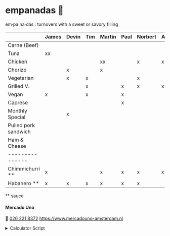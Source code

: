 # empanadas 🥟

em·pa·na·das
: turnovers with a sweet or savory filling

|                      | James | Devin | Tim | Martin | Paul | Norbert | Axel | Iulia | Marcel | Thijs | Travis | Egbert | Emile | Javier |
| :----------------    | :---- | :---- | :-- | :----- | :--- | :------ | :--- | :---- | :----- | :---- | :----- | :----- | :---- | :----- |
| Carne (Beef)         |       |       |     |        |      |         |      |       | x      |       |        |        |       | x      |
| Tuna                 | xx    |       |     |        |      |         |      |       | x      |       |        |        |       | x      |
| Chicken              |       |       |     | xx     |      | x       | x    |       | x      |       |        |        |       |        |
| Chorizo              |       | x     |     | x      |      |         |      |       |        | x     |        |        |       |        |
| Vegetarian           |       | x     | x   |        |      | x       |      |       |        |       |        | x      | x     |        |
| Grilled V.           |       |       | x   |        | x    | x       | x    | x     | x      | x     |        |        |       |        |
| Vegan                | x     |       | x   |        | x    |         |      | xx    |        |       |        | x      |       |        |
| Caprese              |       |       |     |        | x    |         |      |       |        |       | xx     | x      |       |        |
| Monthly Special      |       | x     |     |        |      |         |      |       |        | x     |        |        | x     |        |
| Pulled pork sandwich |       |       |     |        |      |         |      |       |        |       |        |        |       |        |
| Ham & Cheese         |       |       |     |        |      |         |      |       |        |       |        |        |       | x      |
| ---------------      |       |       |     |        |      |         |      |       |        |       |        |        |       |        |
| Chimmichurri \*\*    | x     |       |     | x      | x    | x       | x    |       | x      | x     |        | xx     | x     |        |
| Habanero \*\*        | x     | x     | x   | x      | x    | x       |      | x     |        |       | x      |        | x     |        |

\*\* sauce

#### Mercado Uno

🤙 [020 221 8372](tel:+31202218372)
https://www.mercadouno-amsterdam.nl

<details> 
<summary>Calculator Script</summary>
  <script>
    Array.from(document.querySelectorAll('th')).slice(1).forEach(th => {
      th.innerHTML = `<label><input type='checkbox'>${th.textContent}</label>`;
      th.querySelector('input').addEventListener('change', () => {
        document.querySelector('p').innerHTML = (Array.from(document.querySelectorAll("th :checked")).map(checkbox => {
          return Array.from(document.querySelectorAll('table :first-child th')).indexOf(checkbox.closest("th"))
        }).reduce((rows, index) => {
          return rows.map(row => {
            row[1] = row[1] + (row[0].querySelectorAll('td').item(index).textContent.trim() || '')
            return row
          })
        }, Array.from(document.querySelectorAll('tr')).slice(1).map(tr => [tr, ''])
        )
          .filter(counts => counts[1].length > 0)
          .map(counts => `${counts[0].querySelector('td').textContent}: ${counts[1].length}`)
          .join("<br />"))
      })
    })
  </script>
</details>
